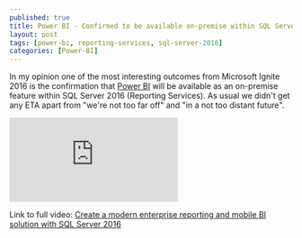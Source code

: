```yaml
---
published: true
title: Power BI - Confirmed to be available on-premise within SQL Server 2016
layout: post
tags: [power-bi, reporting-services, sql-server-2016]
categories: [Power-BI]
---
```


In my opinion one of the most interesting outcomes from Microsoft Ignite 2016 is the confirmation that [Power BI](https://powerbi.microsoft.com) will be available as an on-premise feature within SQL Server 2016 (Reporting Services). As usual we didn't get any ETA apart from "we're not too far off" and "in a not too distant future".

<p><iframe src="https://www.youtube.com/embed/gkOG9HxRpZs?start=3483" frameborder="0" allowfullscreen></iframe></p>

Link to full video: [Create a modern enterprise reporting and mobile BI solution with SQL Server 2016](https://www.youtube.com/watch?v=gkOG9HxRpZs)